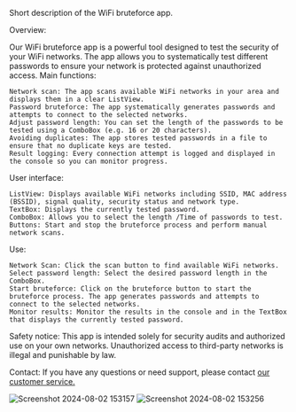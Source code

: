 Short description of the WiFi bruteforce app.

Overview:

Our WiFi bruteforce app is a powerful tool designed to test the security of your WiFi networks. The app allows you to systematically test different passwords to ensure your network is protected against unauthorized access. Main functions:

    Network scan: The app scans available WiFi networks in your area and displays them in a clear ListView.
    Password bruteforce: The app systematically generates passwords and attempts to connect to the selected networks.
    Adjust password length: You can set the length of the passwords to be tested using a ComboBox (e.g. 16 or 20 characters).
    Avoiding duplicates: The app stores tested passwords in a file to ensure that no duplicate keys are tested.
    Result logging: Every connection attempt is logged and displayed in the console so you can monitor progress.

User interface:

    ListView: Displays available WiFi networks including SSID, MAC address (BSSID), signal quality, security status and network type.
    TextBox: Displays the currently tested password.
    ComboBox: Allows you to select the length /Time of passwords to test.
    Buttons: Start and stop the bruteforce process and perform manual network scans.

Use:

    Network Scan: Click the scan button to find available WiFi networks.
    Select password length: Select the desired password length in the ComboBox.
    Start bruteforce: Click on the bruteforce button to start the bruteforce process. The app generates passwords and attempts to connect to the selected networks.
    Monitor results: Monitor the results in the console and in the TextBox that displays the currently tested password.

Safety notice:
This app is intended solely for security audits and authorized use on your own networks. Unauthorized access to third-party networks is illegal and punishable by law. 

Contact:
If you have any questions or need support, please contact [our customer service.](https://cdn-developer.4lima.de/support-kontakt)

![Screenshot 2024-08-02 153157](https://github.com/user-attachments/assets/ded0d069-763b-4b00-bcc3-ac032f1282e7)
![Screenshot 2024-08-02 153256](https://github.com/user-attachments/assets/302c3296-2183-407c-8360-fc5c45200096)
